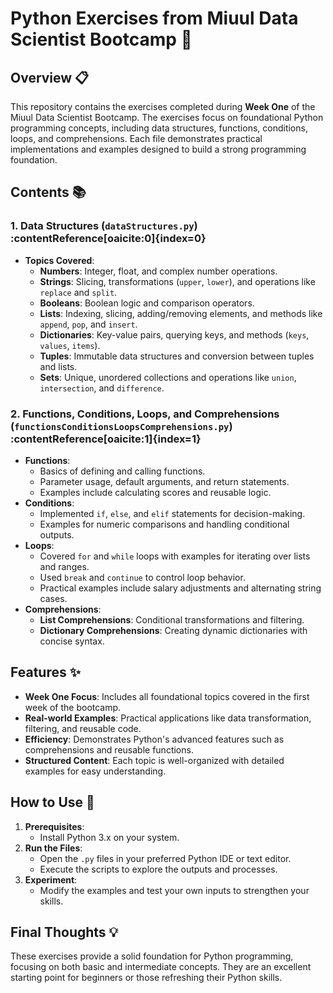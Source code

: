 # Python Exercises from Miuul Data Scientist Bootcamp 🐍

## Overview 📋
This repository contains the exercises completed during **Week One** of the Miuul Data Scientist Bootcamp. The exercises focus on foundational Python programming concepts, including data structures, functions, conditions, loops, and comprehensions. Each file demonstrates practical implementations and examples designed to build a strong programming foundation.

## Contents 📚

### 1. **Data Structures** (`dataStructures.py`) :contentReference[oaicite:0]{index=0}
   - **Topics Covered**:
     - **Numbers**: Integer, float, and complex number operations.
     - **Strings**: Slicing, transformations (`upper`, `lower`), and operations like `replace` and `split`.
     - **Booleans**: Boolean logic and comparison operators.
     - **Lists**: Indexing, slicing, adding/removing elements, and methods like `append`, `pop`, and `insert`.
     - **Dictionaries**: Key-value pairs, querying keys, and methods (`keys`, `values`, `items`).
     - **Tuples**: Immutable data structures and conversion between tuples and lists.
     - **Sets**: Unique, unordered collections and operations like `union`, `intersection`, and `difference`.

### 2. **Functions, Conditions, Loops, and Comprehensions** (`functionsConditionsLoopsComprehensions.py`) :contentReference[oaicite:1]{index=1}
   - **Functions**:
     - Basics of defining and calling functions.
     - Parameter usage, default arguments, and return statements.
     - Examples include calculating scores and reusable logic.
   - **Conditions**:
     - Implemented `if`, `else`, and `elif` statements for decision-making.
     - Examples for numeric comparisons and handling conditional outputs.
   - **Loops**:
     - Covered `for` and `while` loops with examples for iterating over lists and ranges.
     - Used `break` and `continue` to control loop behavior.
     - Practical examples include salary adjustments and alternating string cases.
   - **Comprehensions**:
     - **List Comprehensions**: Conditional transformations and filtering.
     - **Dictionary Comprehensions**: Creating dynamic dictionaries with concise syntax.

## Features ✨
- **Week One Focus**: Includes all foundational topics covered in the first week of the bootcamp.
- **Real-world Examples**: Practical applications like data transformation, filtering, and reusable code.
- **Efficiency**: Demonstrates Python's advanced features such as comprehensions and reusable functions.
- **Structured Content**: Each topic is well-organized with detailed examples for easy understanding.

## How to Use 🚀
1. **Prerequisites**:
   - Install Python 3.x on your system.
2. **Run the Files**:
   - Open the `.py` files in your preferred Python IDE or text editor.
   - Execute the scripts to explore the outputs and processes.
3. **Experiment**:
   - Modify the examples and test your own inputs to strengthen your skills.

## Final Thoughts 💡
These exercises provide a solid foundation for Python programming, focusing on both basic and intermediate concepts. They are an excellent starting point for beginners or those refreshing their Python skills.

